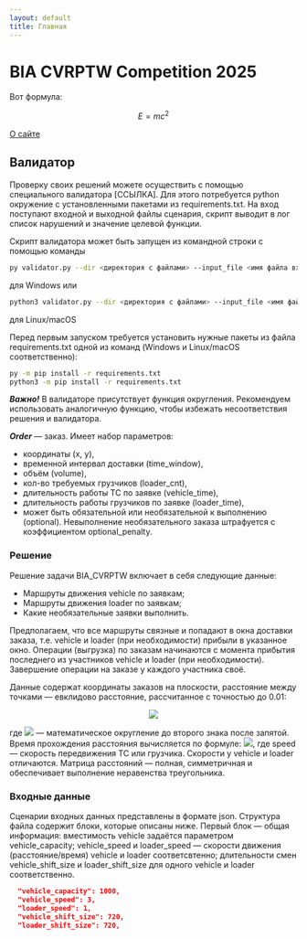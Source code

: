 ```yaml
---
layout: default
title: Главная
---
```



# BIA CVRPTW Competition 2025

Вот формула: 

$$ E = mc^2 $$

[О сайте](/about)

## Валидатор

Проверку своих решений можете осуществить с помощью специального валидатора [ССЫЛКА]. 
Для этого потребуется python окружение с установленными пакетами из requirements.txt. 
На вход поступают входной и выходной файлы сценария, скрипт выводит в лог список нарушений и значение целевой функции.

Скрипт валидатора может быть запущен из командной строки с помощью команды
```bash 
py validator.py --dir <директория с файлами> --input_file <имя файла входного примера> --result_file <имя файла с результатом>
``` 
для Windows или 
```bash 
python3 validator.py --dir <директория с файлами> --input_file <имя файла входного примера> --result_file <имя файла с результатом>
``` 
для Linux/macOS

Перед первым запуском требуется установить нужные пакеты из файла requirements.txt одной из команд (Windows и Linux/macOS соответственно):
```bash 
py -m pip install -r requirements.txt
python3 -m pip install -r requirements.txt
```

***Важно!*** В валидаторе присутствует функция округления. Рекомендуем использовать аналогичную функцию, чтобы избежать несоответствия решения и валидатора. 


***Order*** — заказ. Имеет набор параметров:
- координаты (x, y), 
- временной интервал доставки (time_window), 
- объём (volume), 
- кол-во требуемых грузчиков (loader_cnt), 
- длительность работы ТС по заявке (vehicle_time), 
- длительность работы грузчиков по заявке (loader_time),
- может быть обязательной или необязательной к выполнению (optional).
Невыполнение необязательного заказа штрафуется с коэффициентом optional_penalty.

### Решение

Решение задачи BIA_CVRPTW включает в себя следующие данные:

- Маршруты движения vehicle по заявкам;
- Маршруты движения loader по заявкам;
- Какие необязательные заявки выполнить.  

Предполагаем, что все маршруты связные и попадают в окна доставки заказа, т.е. vehicle и loader (при необходимости) прибыли в указанное окно. Операции (выгрузка) по заказам начинаются с момента прибытия последнего из участников vehicle и loader (при необходимости). Завершение операции на заказе у каждого участника своё. 

Данные содержат координаты заказов на плоскости, расстояние между точками — евклидово расстояние, рассчитанное с точностью до 0.01:

<p align="center">
<img src="https://github.com/user-attachments/assets/2fd116f2-8399-4bb5-8bd9-ae8515b46be7"  style="max-width: 45%; height: auto;">
</p>

где <img src="https://github.com/user-attachments/assets/21f253d5-959b-4cd7-9700-b61eb64e9f58"  style="max-width: 27%; height: auto;"> — математическое округление до второго знака после запятой. Время прохождения расстояния вычисляется по формуле: <img src="https://github.com/user-attachments/assets/33be307b-214c-4d34-81e5-e867a83ebe2f"  style="max-width: 10%; height: auto;">, где speed — скорость передвижения ТС или грузчика. Скорости у vehicle и loader отличаются. Матрица расстояний — полная, симметричная и обеспечивает выполнение неравенства треугольника. 

### Входные данные 
Сценарии входных данных представлены в формате json. Структура файла содержит блоки, которые описаны ниже. Первый блок — общая информация: 
вместимость vehicle задаётся параметром vehicle_capacity; 
vehicle_speed и loader_speed — скорости движения (расстояние/время) vehicle и loader соответсвтенно; 
длительности смен vehicle_shift_size и loader_shift_size для одного vehicle и loader соответственно. 

```json
  "vehicle_capacity": 1000,
  "vehicle_speed": 3,
  "loader_speed": 1,
  "vehicle_shift_size": 720,
  "loader_shift_size": 720,
```
